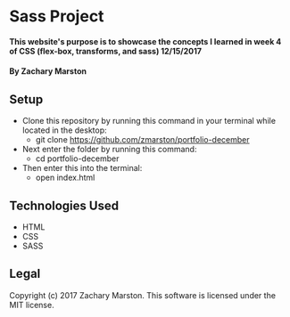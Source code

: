 
# Sass Project

#### This website's purpose is to showcase the concepts I learned in week 4 of CSS (flex-box, transforms, and sass)  12/15/2017

#### By **Zachary Marston**

## Setup
* Clone this repository by running this command in your terminal while located in the desktop:
  * git clone https://github.com/zmarston/portfolio-december
* Next enter the folder by running this command:
  * cd portfolio-december
* Then enter this into the terminal:
  * open index.html

## Technologies Used
* HTML
* CSS
* SASS

## Legal
Copyright (c) 2017 Zachary Marston.
This software is licensed under the MIT license.
